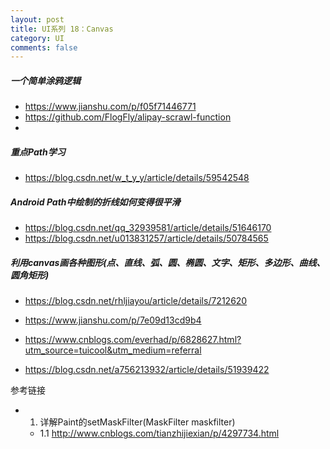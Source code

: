 ```yaml
---
layout: post
title: UI系列 18：Canvas
category: UI
comments: false
---
```


##### 一个简单涂鸦逻辑

* <https://www.jianshu.com/p/f05f71446771>
* <https://github.com/FlogFly/alipay-scrawl-function>
* 


##### 重点Path学习

* <https://blog.csdn.net/w_t_y_y/article/details/59542548>



##### Android Path中绘制的折线如何变得很平滑

* <https://blog.csdn.net/qq_32939581/article/details/51646170>
* <https://blog.csdn.net/u013831257/article/details/50784565>



##### 利用canvas画各种图形(点、直线、弧、圆、椭圆、文字、矩形、多边形、曲线、圆角矩形)

* <https://blog.csdn.net/rhljiayou/article/details/7212620>

* <https://www.jianshu.com/p/7e09d13cd9b4>
* <https://www.cnblogs.com/everhad/p/6828627.html?utm_source=tuicool&utm_medium=referral>
* <https://blog.csdn.net/a756213932/article/details/51939422>





参考链接

* 1. 详解Paint的setMaskFilter(MaskFilter maskfilter)
	* 1.1 <http://www.cnblogs.com/tianzhijiexian/p/4297734.html>
 
 
  